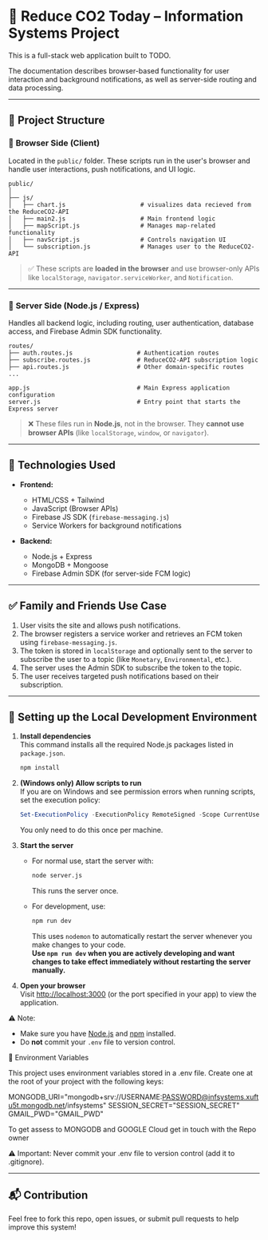 # 🌱 Reduce CO2 Today – Information Systems Project
 
This is a full-stack web application built to TODO.
 
The documentation describes browser-based functionality for user interaction and background notifications, as well as server-side routing and data processing.
 
---
 
## 📁 Project Structure
 
### 🔸 **Browser Side (Client)**
 
Located in the `public/` folder. These scripts run in the user's browser and handle user interactions, push notifications, and UI logic.
 
```
public/
│
├── js/
│   ├── chart.js                     # visualizes data recieved from the ReduceCO2-API
│   ├── main2.js                     # Main frontend logic
│   ├── mapScript.js                 # Manages map-related functionality
│   ├── navScript.js                 # Controls navigation UI
│   └── subscription.js              # Manages user to the ReduceCO2-API
```
 
> ✅ These scripts are **loaded in the browser** and use browser-only APIs like `localStorage`, `navigator.serviceWorker`, and `Notification`.
 
---
 
### 🔹 **Server Side (Node.js / Express)**
 
Handles all backend logic, including routing, user authentication, database access, and Firebase Admin SDK functionality.
 
```
routes/
├── auth.routes.js                  # Authentication routes
├── subscribe.routes.js             # ReduceCO2-API subscription logic
├── api.routes.js                   # Other domain-specific routes
...
 
app.js                              # Main Express application configuration
server.js                           # Entry point that starts the Express server
```
 
> ❌ These files run in **Node.js**, not in the browser. They **cannot use browser APIs** (like `localStorage`, `window`, or `navigator`).
 
---
 
## 💪 Technologies Used
 
* **Frontend:**
 
  * HTML/CSS + Tailwind
  * JavaScript (Browser APIs)
  * Firebase JS SDK (`firebase-messaging.js`)
  * Service Workers for background notifications
 
* **Backend:**
 
  * Node.js + Express
  * MongoDB + Mongoose
  * Firebase Admin SDK (for server-side FCM logic)
 
---
 
## ✅ Family and Friends Use Case
 
1. User visits the site and allows push notifications.
2. The browser registers a service worker and retrieves an FCM token using `firebase-messaging.js`.
3. The token is stored in `localStorage` and optionally sent to the server to subscribe the user to a topic (like `Monetary`, `Environmental`, etc.).
4. The server uses the Admin SDK to subscribe the token to the topic.
5. The user receives targeted push notifications based on their subscription.
 
 ---

## 🚀 Setting up the Local Development Environment

1. **Install dependencies**  
   This command installs all the required Node.js packages listed in `package.json`.
   ```bash
   npm install
   ```

2. **(Windows only) Allow scripts to run**  
   If you are on Windows and see permission errors when running scripts, set the execution policy:
   ```powershell
   Set-ExecutionPolicy -ExecutionPolicy RemoteSigned -Scope CurrentUser
   ```
   You only need to do this once per machine.

3. **Start the server**

   * For normal use, start the server with:
     ```bash
     node server.js
     ```
     This runs the server once.

   * For development, use:
     ```bash
     npm run dev
     ```
     This uses `nodemon` to automatically restart the server whenever you make changes to your code.  
     **Use `npm run dev` when you are actively developing and want changes to take effect immediately without restarting the server manually.**

4. **Open your browser**  
   Visit [http://localhost:3000](http://localhost:3000) (or the port specified in your app) to view the application.

⚠️ Note:  
* Make sure you have [Node.js](https://nodejs.org/) and [npm](https://www.npmjs.com/) installed.
* Do **not** commit your `.env` file to version control.

📂 Environment Variables
 
This project uses environment variables stored in a .env file. Create one at the root of your project with the following keys:
 
MONGODB_URI="mongodb+srv://USERNAME:PASSWORD@infsystems.xuftu5t.mongodb.net/infsystems"
SESSION_SECRET="SESSION_SECRET"
GMAIL_PWD="GMAIL_PWD"
 
To get assess to MONGODB and GOOGLE Cloud get in touch with the Repo owner
 
⚠️ Important: Never commit your .env file to version control (add it to .gitignore).
 
---
 
## 📬 Contribution
 
Feel free to fork this repo, open issues, or submit pull requests to help improve this system!